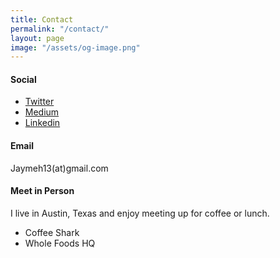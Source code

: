 ```yaml
---
title: Contact
permalink: "/contact/"
layout: page
image: "/assets/og-image.png"
---
```


#### Social
* [Twitter](https://twitter.com/jaymehoffman)
* [Medium](https://medium.com/@jaymehoffman)
* [Linkedin](https://www.linkedin.com/in/jaymehoffman/)

#### Email

Jaymeh13(at)gmail.com

#### Meet in Person
I live in Austin, Texas and enjoy meeting up for coffee or lunch.
* Coffee Shark
* Whole Foods HQ
